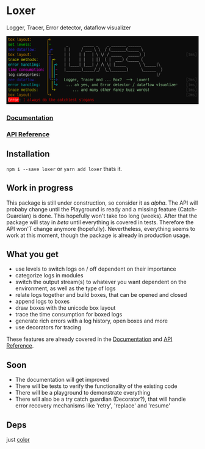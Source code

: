 # Loxer
Logger, Tracer, Error detector, dataflow visualizer

![Loxer_Logo](https://raw.githubusercontent.com/pcprinz/loxer/master/assets/Logo.png)

### [Documentation](https://github.com/pcprinz/loxer/blob/master/guide/index.md)
### [API Reference](https://pcprinz.github.io/loxer/index.html)

## Installation 
`npm i --save loxer` or `yarn add loxer` thats it.

## Work in progress

This package is still under construction, so consider it as *alpha*. The API will probaby change until the Playground is ready and a missing feature (Catch-Guardian) is done. This hopefully won't take too long (weeks). After that the package will stay in *beta* until everything is covered in tests. Therefore the API won'T change anymore (hopefully). Nevertheless, everything seems to work at this moment, though the package is already in production usage.

## What you get
- use levels to switch logs on / off dependent on their importance
- categorize logs in modules
- switch the output stream(s) to whatever you want dependent on the environment, as well as the type of logs
- relate logs together and build boxes, that can be opened and closed
- append logs to boxes
- draw boxes with the unicode box layout
- trace the time consumption for boxed logs
- generate rich errors with a log history, open boxes and more
- use decorators for tracing
  
These features are already covered in the [Documentation](https://github.com/pcprinz/loxer/blob/master/guide/index.md) and [API Reference](https://pcprinz.github.io/loxer/index.html).

## Soon
- The documentation will get improved 
- There will be tests to verify the functionality of the existing code
- There will be a playground to demonstrate everything
- There will also be a try catch guardian (Decorator?), that will handle error recovery mechanisms like 'retry', 'replace' and 'resume'

## Deps
just [color](https://www.npmjs.com/package/color)
